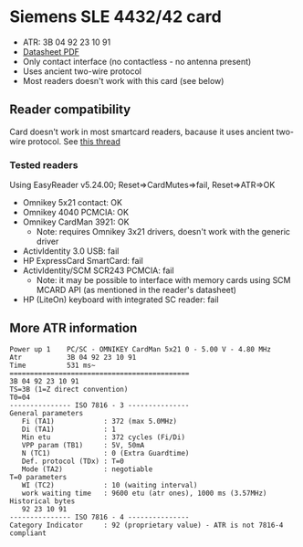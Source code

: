 # Siemens SLE 4432/42 card
- ATR: 3B 04 92 23 10 91
- [Datasheet PDF](http://www.smartcardsupply.com/PDF/DS_sle4432_42_0795.pdf)
- Only contact interface (no contactless - no antenna present)
- Uses ancient two-wire protocol
- Most readers doesn't work with this card (see below)

## Reader compatibility
Card doesn't work in most smartcard readers, bacause it uses ancient two-wire protocol. See [this thread](https://stackoverflow.com/questions/31850578/read-write-data-in-sle4442-smart-card-with-java-commandapdu)

### Tested readers 
Using EasyReader v5.24.00; Reset=>CardMutes=>fail, Reset=>ATR=>OK
- Omnikey 5x21 contact: OK
- Omnikey 4040 PCMCIA: OK
- Omnikey CardMan 3921: OK
  - Note: requires Omnikey 3x21 drivers, doesn't work with the generic driver
- ActivIdentity 3.0 USB: fail
- HP ExpressCard SmartCard: fail
- ActivIdentity/SCM SCR243 PCMCIA: fail
  - Note: it may be possible to interface with memory cards using SCM MCARD API (as mentioned in the reader's datasheet)
- HP (LiteOn) keyboard with integrated SC reader: fail

## More ATR information
```
Power up 1    PC/SC - OMNIKEY CardMan 5x21 0 - 5.00 V - 4.80 MHz
Atr           3B 04 92 23 10 91
Time          531 ms~ 
============================================
3B 04 92 23 10 91
TS=3B (1=Z direct convention)
T0=04
--------------- ISO 7816 - 3 ---------------
General parameters
   Fi (TA1)            : 372 (max 5.0MHz)
   Di (TA1)            : 1
   Min etu             : 372 cycles (Fi/Di)
   VPP param (TB1)     : 5V, 50mA
   N (TC1)             : 0 (Extra Guardtime)
   Def. protocol (TDx) : T=0
   Mode (TA2)          : negotiable
T=0 parameters
   WI (TC2)            : 10 (waiting interval)
   work waiting time   : 9600 etu (atr ones), 1000 ms (3.57MHz)
Historical bytes
   92 23 10 91
--------------- ISO 7816 - 4 ---------------
Category Indicator     : 92 (proprietary value) - ATR is not 7816-4 compliant
```
